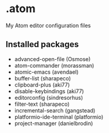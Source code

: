 # .atom
My Atom editor configuration files

## Installed packages
* advanced-open-file (Osmose)
* atom-commander (morassman)
* atomic-emacs (avendael)
* buffer-list (sharapeco)
* clipboard-plus (aki77)
* disable-keybindings (aki77)
* editorconfig (sindresorhus)
* filter-text (sharapeco)
* incremental-search (gangstead)
* platformio-ide-terminal (platformio)
* project-manager (danielbrodin)
